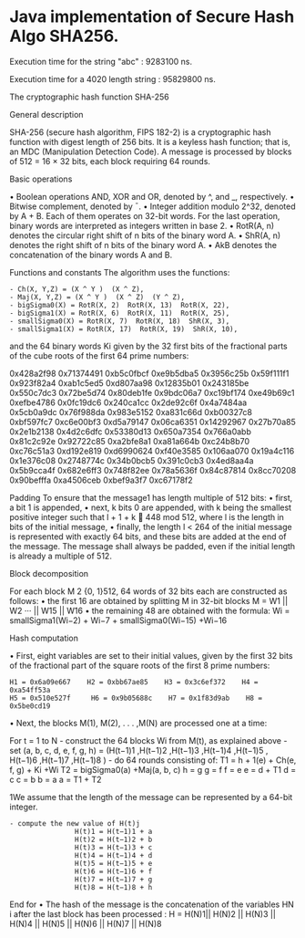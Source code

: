 # Java implementation of Secure Hash Algo SHA256.

Execution time for the string "abc" :      9283100 ns.

Execution time for a 4020 length string : 95829800 ns.

The cryptographic hash function SHA-256

General description

SHA-256 (secure hash algorithm, FIPS 182-2) is a cryptographic hash function with digest length of 256
bits. It is a keyless hash function; that is, an MDC (Manipulation Detection Code).
A message is processed by blocks of 512 = 16 × 32 bits, each block requiring 64 rounds.

Basic operations

• Boolean operations AND, XOR and OR, denoted by ^,  and _, respectively.
• Bitwise complement, denoted by ¯.
• Integer addition modulo 2^32, denoted by A + B.
  Each of them operates on 32-bit words. For the last operation, binary words are interpreted as
integers written in base 2.
• RotR(A, n) denotes the circular right shift of n bits of the binary word A.
• ShR(A, n) denotes the right shift of n bits of the binary word A.
• AkB denotes the concatenation of the binary words A and B.

Functions and constants
The algorithm uses the functions:

	- Ch(X, Y,Z) = (X ^ Y )  (X ^ Z),
	- Maj(X, Y,Z) = (X ^ Y )  (X ^ Z)  (Y ^ Z),
	- bigSigma0(X) = RotR(X, 2)  RotR(X, 13)  RotR(X, 22),
	- bigSigma1(X) = RotR(X, 6)  RotR(X, 11)  RotR(X, 25),
	- smallSigma0(X) = RotR(X, 7)  RotR(X, 18)  ShR(X, 3),
	- smallSigma1(X) = RotR(X, 17)  RotR(X, 19)  ShR(X, 10),

and the 64 binary words Ki given by the 32 first bits of the fractional parts of the cube roots of the first
64 prime numbers:

0x428a2f98 	0x71374491 	0xb5c0fbcf 	0xe9b5dba5 	0x3956c25b 	0x59f111f1 
0x923f82a4 	0xab1c5ed5	0xd807aa98 	0x12835b01 	0x243185be 	0x550c7dc3 
0x72be5d74 	0x80deb1fe 	0x9bdc06a7 	0xc19bf174	0xe49b69c1 	0xefbe4786 
0x0fc19dc6 	0x240ca1cc 	0x2de92c6f 	0x4a7484aa 	0x5cb0a9dc 	0x76f988da
0x983e5152 	0xa831c66d 	0xb00327c8 	0xbf597fc7 	0xc6e00bf3 	0xd5a79147 
0x06ca6351 	0x14292967	0x27b70a85 	0x2e1b2138 	0x4d2c6dfc 	0x53380d13 
0x650a7354 	0x766a0abb 	0x81c2c92e 	0x92722c85	0xa2bfe8a1 	0xa81a664b 
0xc24b8b70 	0xc76c51a3 	0xd192e819 	0xd6990624 	0xf40e3585 	0x106aa070
0x19a4c116 	0x1e376c08 	0x2748774c 	0x34b0bcb5 	0x391c0cb3 	0x4ed8aa4a 
0x5b9cca4f 	0x682e6ff3	0x748f82ee 	0x78a5636f 	0x84c87814 	0x8cc70208 
0x90befffa 	0xa4506ceb 	0xbef9a3f7 	0xc67178f2


Padding
To ensure that the message1 has length multiple of 512 bits:
	• first, a bit 1 is appended,
	• next, k bits 0 are appended, with k being the smallest positive integer such that l + 1 + k  448
mod 512, where l is the length in bits of the initial message,
	• finally, the length l < 264 of the initial message is represented with exactly 64 bits, and these bits
are added at the end of the message.
The message shall always be padded, even if the initial length is already a multiple of 512.

Block decomposition

For each block M 2 {0, 1}512, 64 words of 32 bits each are constructed as follows:
	• the first 16 are obtained by splitting M in 32-bit blocks
				M = W1 || W2 ··· || W15 || W16
	• the remaining 48 are obtained with the formula:
	  		Wi = smallSigma1(Wi−2) + Wi−7 + smallSigma0(Wi−15) +Wi−16

Hash computation

• First, eight variables are set to their initial values, given by the first 32 bits of the fractional part
of the square roots of the first 8 prime numbers:

	H1 = 0x6a09e667    H2 = 0xbb67ae85    H3 = 0x3c6ef372    H4 = 0xa54ff53a   
	H5 = 0x510e527f     H6 = 0x9b05688c    H7 = 0x1f83d9ab    H8 = 0x5be0cd19

• Next, the blocks M(1), M(2), . . . ,M(N) are processed one at a time:

For t = 1 to N
	- construct the 64 blocks Wi from M(t), as explained above
	- set
		(a, b, c, d, e, f, g, h) = (H(t−1)1 ,H(t−1)2 ,H(t−1)3 ,H(t−1)4 ,H(t−1)5 , H(t−1)6 ,H(t−1)7 ,H(t−1)8 )
	- do 64 rounds consisting of:
				T1 = h + 1(e) + Ch(e, f, g) + Ki +Wi
				T2 = bigSigma0(a) +Maj(a, b, c)
				h = g
				g = f
				f = e
				e = d + T1
				d = c
				c = b
				b = a
				a = T1 + T2

1We assume that the length of the message can be represented by a 64-bit integer.


	- compute the new value of H(t)j
					H(t)1 = H(t−1)1 + a
					H(t)2 = H(t−1)2 + b
					H(t)3 = H(t−1)3 + c
					H(t)4 = H(t−1)4 + d
					H(t)5 = H(t−1)5 + e
					H(t)6 = H(t−1)6 + f
					H(t)7 = H(t−1)7 + g
					H(t)8 = H(t−1)8 + h




End for
• The hash of the message is the concatenation of the variables HN
i after the last block has been processed :
		H = H(N)1|| H(N)2 || H(N)3 || H(N)4 || H(N)5 || H(N)6 || H(N)7 || H(N)8 
    
    
